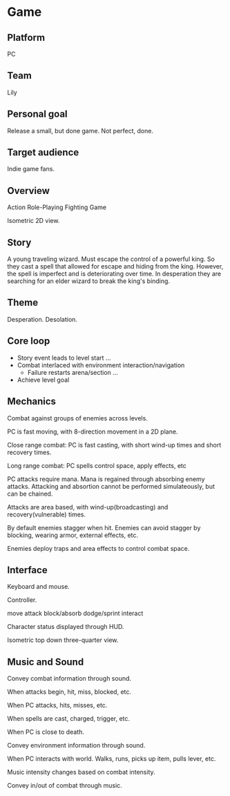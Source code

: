 # Game

## Platform

PC

## Team

Lily

## Personal goal

Release a small, but done game. Not perfect, done.

## Target audience

Indie game fans.

## Overview

Action Role-Playing Fighting Game

Isometric 2D view.

## Story

A young traveling wizard. Must escape the control of a powerful king.
So they cast a spell that allowed for escape and hiding from the king.
However, the spell is imperfect and is deteriorating over time.
In desperation they are searching for an elder wizard to break the king's binding.

## Theme

Desperation. Desolation.

## Core loop

- Story event leads to level start
...
- Combat interlaced with environment interaction/navigation
  - Failure restarts arena/section
...
- Achieve level goal

## Mechanics

Combat against groups of enemies across levels.

PC is fast moving, with 8-direction movement in a 2D plane.

Close range combat: PC is fast casting, with short wind-up times and short recovery times.

Long range combat: PC spells control space, apply effects, etc

PC attacks require mana.
Mana is regained through absorbing enemy attacks.
Attacking and absortion cannot be performed simulateously, but can be chained.

Attacks are area based, with wind-up(broadcasting) and recovery(vulnerable) times.

By default enemies stagger when hit.
Enemies can avoid stagger by blocking, wearing armor, external effects, etc.

Enemies deploy traps and area effects to control combat space.

## Interface

Keyboard and mouse.

Controller.

move
attack
block/absorb
dodge/sprint
interact

Character status displayed through HUD.

Isometric top down three-quarter view.

## Music and Sound

Convey combat information through sound.

When attacks begin, hit, miss, blocked, etc.

When PC attacks, hits, misses, etc.

When spells are cast, charged, trigger, etc.

When PC is close to death.

Convey environment information through sound.

When PC interacts with world. Walks, runs, picks up item, pulls lever, etc.

Music intensity changes based on combat intensity.

Convey in/out of combat through music.

